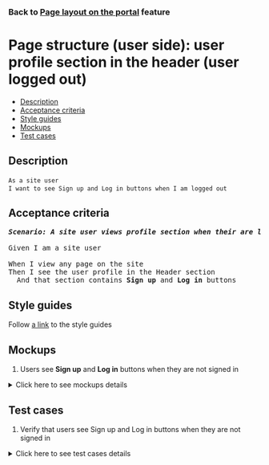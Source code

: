 ### Back to [Page layout on the portal](../../) feature

# Page structure (user side): user profile section in the header (user logged out)

- [Description](#description)
- [Acceptance criteria](#acceptance-criteria)
- [Style guides](#style-guides)
- [Mockups](#mockups)
- [Test cases](#test-cases)

## Description

    As a site user
    I want to see Sign up and Log in buttons when I am logged out

## Acceptance criteria

<pre>
<b><i>Scenario: A site user views profile section when their are logged-out</i></b>

Given I am a site user

When I view any page on the site
Then I see the user profile in the Header section
  And that section contains <b>Sign up</b> and <b>Log in</b> buttons
</pre>

## Style guides

Follow [a link](https://www.figma.com/proto/0zkkf5WC77OSpvyD6YXpFE/Style-guides?page-id=0%3A1&node-id=19%3A5368&viewport=266%2C48%2C0.54&scaling=min-zoom&starting-point-node-id=19%3A5368) to the style guides

## Mockups

1. Users see <b>Sign up</b> and <b>Log in</b> buttons when they are not signed in

<details>
  <summary>Click here to see mockups details</summary>

**1. Users see Sign up and Log in buttons when they are not signed in:**

![Users see Sign up and Log in buttons when they are not signed in](/sports_hub_portal/web_application_features/project_layout/images/home_page_logged_out_user.png)

</details>

## Test cases

1. Verify that users see Sign up and Log in buttons when they are not signed in

<details>
  <summary>Click here to see test cases details</summary>

### **#1. Verify that users see Sign up and Log in buttons when they are not signed in**

|Preconditions|Steps|Expected result
------|-------|----------
|Go to the Sports Hub home page|1) User is not logged-in</br>|1) See <b>Sign up</b> and <b>Log in</b> buttons in the header|

</details>
